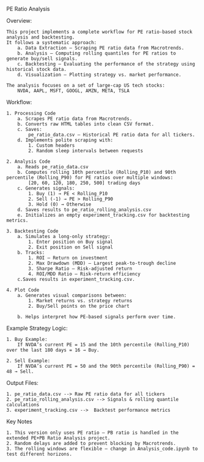 PE Ratio Analysis

Overview:

    This project implements a complete workflow for PE ratio-based stock analysis and backtesting.
    It follows a systematic approach:
        a. Data Extraction – Scraping PE ratio data from Macrotrends.
        b. Analysis – Computing rolling quantiles for PE ratios to generate buy/sell signals.
        c. Backtesting – Evaluating the performance of the strategy using historical stock data.
        d. Visualization – Plotting strategy vs. market performance.

    The analysis focuses on a set of large-cap US tech stocks:
        NVDA, AAPL, MSFT, GOOGL, AMZN, META, TSLA


Workflow: 

    1. Processing Code
        a. Scrapes PE ratio data from Macrotrends.
        b. Converts raw HTML tables into clean CSV format.
        c. Saves:
            pe_ratio_data.csv — Historical PE ratio data for all tickers.
        d. Implements polite scraping with:
            1. Custom headers
            2. Random sleep intervals between requests

    2. Analysis Code
        a. Reads pe_ratio_data.csv
        b. Computes rolling 10th percentile (Rolling_P10) and 90th percentile (Rolling_P90) for PE ratios over multiple windows:
            [20, 60, 120, 180, 250, 500] trading days
        c. Generates signals:   
            1. Buy (1) → PE < Rolling_P10  
            2. Sell (-1) → PE > Rolling_P90
            3. Hold (0) → Otherwise
        d. Saves results to pe_ratio_rolling_analysis.csv
        e. Initializes an empty experiment_tracking.csv for backtesting metrics.

    3. Backtesting Code
        a. Simulates a long-only strategy:
            1. Enter position on Buy signal
            2. Exit position on Sell signal
        b. Tracks:
            1. ROI – Return on investment
            2. Max Drawdown (MDD) – Largest peak-to-trough decline
            3. Sharpe Ratio – Risk-adjusted return
            4. ROI/MDD Ratio – Risk-return efficiency
        c.Saves results in experiment_tracking.csv.

    4. Plot Code
        a. Generates visual comparisons between:
            1. Market returns vs. strategy returns
            2. Buy/Sell points on the price chart

        b. Helps interpret how PE-based signals perform over time.



Example Strategy Logic:

    1. Buy Example:
        If NVDA’s current PE = 15 and the 10th percentile (Rolling_P10) over the last 180 days = 16 → Buy.

    2. Sell Example:
        If NVDA’s current PE = 50 and the 90th percentile (Rolling_P90) = 48 → Sell.


Output Files:

    1. pe_ratio_data.csv --> Raw PE ratio data for all tickers
    2. pe_ratio_rolling_analysis.csv --> Signals & rolling quantile calculations
    3. experiment_tracking.csv -->	Backtest performance metrics


Key Notes

    1. This version only uses PE ratio — PB ratio is handled in the extended PE+PB Ratio Analysis project.
    2. Random delays are added to prevent blocking by Macrotrends.
    3. The rolling windows are flexible — change in Analysis_code.ipynb to test different horizons.